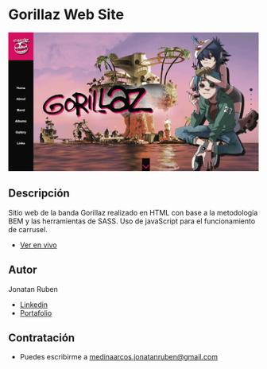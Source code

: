 # Gorillaz Web Site
![Screen Shot](img/screenshot.png)

## Descripción
Sitio web de la banda Gorillaz realizado en HTML con base a la metodología BEM y las herramientas de SASS. Uso de javaScript para el funcionamiento de carrusel.  
* [Ver en vivo]()
## Autor 
Jonatan Ruben
* [Linkedin](https://www.linkedin.com/in/medinajonatan45/)
* [Portafolio](https://medinajonatan45.github.io/MyPortfolio/)

## Contratación
* Puedes escribirme a medinaarcos.jonatanruben@gmail.com